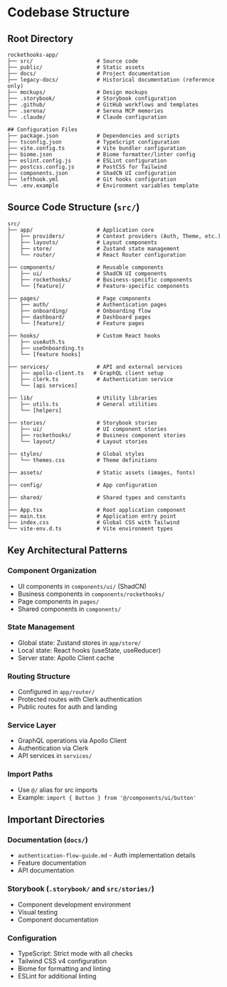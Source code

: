# Codebase Structure

## Root Directory
```
rockethooks-app/
├── src/                    # Source code
├── public/                 # Static assets
├── docs/                   # Project documentation
├── legacy-docs/            # Historical documentation (reference only)
├── mockups/                # Design mockups
├── .storybook/             # Storybook configuration
├── .github/                # GitHub workflows and templates
├── .serena/                # Serena MCP memories
└── .claude/                # Claude configuration

## Configuration Files
├── package.json            # Dependencies and scripts
├── tsconfig.json           # TypeScript configuration
├── vite.config.ts          # Vite bundler configuration
├── biome.json              # Biome formatter/linter config
├── eslint.config.js        # ESLint configuration
├── postcss.config.js       # PostCSS for Tailwind
├── components.json         # ShadCN UI configuration
├── lefthook.yml            # Git hooks configuration
└── .env.example            # Environment variables template
```

## Source Code Structure (`src/`)
```
src/
├── app/                    # Application core
│   ├── providers/          # Context providers (Auth, Theme, etc.)
│   ├── layouts/            # Layout components
│   ├── store/              # Zustand state management
│   └── router/             # React Router configuration
│
├── components/             # Reusable components
│   ├── ui/                 # ShadCN UI components
│   ├── rockethooks/        # Business-specific components
│   └── [feature]/          # Feature-specific components
│
├── pages/                  # Page components
│   ├── auth/               # Authentication pages
│   ├── onboarding/         # Onboarding flow
│   ├── dashboard/          # Dashboard pages
│   └── [feature]/          # Feature pages
│
├── hooks/                  # Custom React hooks
│   ├── useAuth.ts
│   ├── useOnboarding.ts
│   └── [feature hooks]
│
├── services/               # API and external services
│   ├── apollo-client.ts   # GraphQL client setup
│   ├── clerk.ts            # Authentication service
│   └── [api services]
│
├── lib/                    # Utility libraries
│   ├── utils.ts            # General utilities
│   └── [helpers]
│
├── stories/                # Storybook stories
│   ├── ui/                 # UI component stories
│   ├── rockethooks/        # Business component stories
│   └── layout/             # Layout stories
│
├── styles/                 # Global styles
│   └── themes.css          # Theme definitions
│
├── assets/                 # Static assets (images, fonts)
│
├── config/                 # App configuration
│
├── shared/                 # Shared types and constants
│
├── App.tsx                 # Root application component
├── main.tsx                # Application entry point
├── index.css               # Global CSS with Tailwind
└── vite-env.d.ts           # Vite environment types
```

## Key Architectural Patterns

### Component Organization
- UI components in `components/ui/` (ShadCN)
- Business components in `components/rockethooks/`
- Page components in `pages/`
- Shared components in `components/`

### State Management
- Global state: Zustand stores in `app/store/`
- Local state: React hooks (useState, useReducer)
- Server state: Apollo Client cache

### Routing Structure
- Configured in `app/router/`
- Protected routes with Clerk authentication
- Public routes for auth and landing

### Service Layer
- GraphQL operations via Apollo Client
- Authentication via Clerk
- API services in `services/`

### Import Paths
- Use `@/` alias for src imports
- Example: `import { Button } from '@/components/ui/button'`

## Important Directories

### Documentation (`docs/`)
- `authentication-flow-guide.md` - Auth implementation details
- Feature documentation
- API documentation

### Storybook (`.storybook/` and `src/stories/`)
- Component development environment
- Visual testing
- Component documentation

### Configuration
- TypeScript: Strict mode with all checks
- Tailwind CSS v4 configuration
- Biome for formatting and linting
- ESLint for additional linting